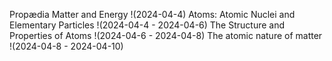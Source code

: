 Propædia
Matter and Energy !(2024-04-4)
	Atoms: Atomic Nuclei and Elementary Particles !(2024-04-4 - 2024-04-6)
		The Structure and Properties of Atoms !(2024-04-6 - 2024-04-8)
		The atomic nature of matter !(2024-04-8 - 2024-04-10)
